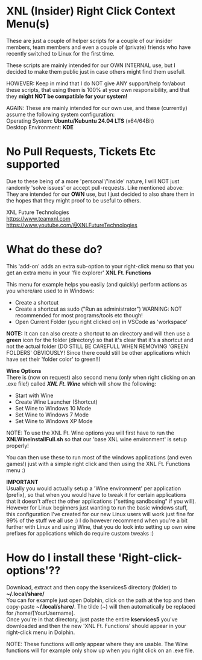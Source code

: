 # XNL (Insider) Right Click Context Menu(s)
These are just a couple of helper scripts for a couple of our insider members, team members and even a couple of (private) friends who have recently switched to Linux for the first time.
  
These scripts are mainly intended for our OWN INTERNAL use, but I decided to make them public just in case others might find them usefull. 
  
HOWEVER: Keep in mind that I do NOT give ANY support/help for/about these scripts, that using them is 100% at your own responsibility, and that they **might NOT be compatible for your system!**  
  
AGAIN: These are mainly intended for our own use, and these (currently) assume the following system configuration:  
Operating System: **Ubuntu/Kubuntu 24.04 LTS** (x64/64Bit)  
Desktop Environment: **KDE**  

# No Pull Requests, Tickets Etc supported
Due to these being of a more 'personal'/'inside' nature, I will NOT just randomly 'solve issues' or accept pull-requests. Like mentioned above: They are intended for our **OWN** use, but I just decided to also share them in the hopes that they might proof to be useful to others.
  
XNL Future Technologies  
https://www.teamxnl.com  
https://www.youtube.com/@XNLFutureTechnologies  

# What do these do?
This 'add-on' adds an extra sub-option to your right-click menu so that you get an extra menu in your 'file explorer' **XNL Ft. Functions**  
  
This menu for example helps you easily (and quickly) perform actions as you where/are used to in Windows:
- Create a shortcut
- Create a shortcut as sudo ("Run as administrator") WARNING: NOT recommended for most programs/tools etc though!
- Open Current Folder (you right clicked on) in VSCode as 'workspace'

**NOTE:** It can can also create a shortcut to an directory and will then use a **green** icon for the folder (directory) so that it's clear that it's a shortcut and not the actual folder (DO STILL BE CAREFULL WHEN REMOVING 'GREEN FOLDERS' OBVIOUSLY! Since there could still be other applications which have set their 'folder color' to green!!)
  
**Wine Options**  
There is (now on request) also second menu (only when right clicking on an .exe file!) called ***XNL Ft. Wine*** which will show the following:
- Start with Wine
- Create Wine Launcher (Shortcut)
- Set Wine to Windows 10 Mode
- Set Wine to Windows 7 Mode
- Set Wine to Windows XP Mode

NOTE: To use the XNL Ft. Wine options you will first have to run the **XNLWineInstallFull.sh** so that our 'base XNL wine environment' is setup properly!  
  
You can then use these to run most of the windows applications (and even games!) just with a simple right click and then using the XNL Ft. Functions menu :)  

**IMPORTANT**  
Usually you would actually setup a 'Wine environment' per application (prefix), so that when you would have to tweak it for certain applications that it doesn't affect the other applications ("setting sandboxing" if you will). However for Linux beginners just wanting to run the basic windows stuff, this configuration I've created for our new Linux users will work just fine for 99% of the stuff we all use :) I do however recommend when you're a bit further with Linux and using Wine, that you do look into setting up own wine prefixes for applications which do require custom tweaks :)

  
# How do I install these 'Right-click-options'??
Download, extract and then copy the kservices5 directory (folder) to **~/.local/share/**  
You can for example just open Dolphin, click on the path at the top and then copy-paste **~/.local/share/**. The tilde (~) will then automatically be replaced for /home/[YourUsername].  
Once you're in that directory, just paste the entire **kservices5** you've downloaded and then the new 'XNL Ft. Functions' should appear in your right-click menu in Dolphin.  
  
NOTE: These functions will only appear where they are usable. The Wine functions will for example only show up when you right click on an .exe file.




